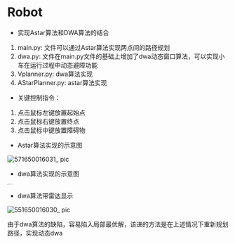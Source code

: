 # Robot
- 实现Astar算法和DWA算法的结合
1. main.py: 文件可以通过Astar算法实现两点间的路径规划
2. dwa.py: 文件在main.py文件的基础上增加了dwa动态窗口算法，可以实现小车在运行过程中动态避障功能
3. Vplanner.py: dwa算法实现
4. AStarPlanner.py: astar算法实现

- 关键控制指令：
1. 点击鼠标左键放置起始点
2. 点击鼠标右键放置终点
3. 点击鼠标中键放置障碍物


- Astar算法实现的示意图

![571650016031_ pic](https://user-images.githubusercontent.com/85838942/163850711-3e2e84cd-3db7-45d9-9d0d-265adc01f635.jpg)


- dwa算法实现的示意图
<img src="https://user-images.githubusercontent.com/85838942/163850489-1254575b-d0e3-4c39-a9c6-983b36ad43d3.jpg" alt="541650010292_ pic" style="zoom:10%;" />

- dwa算法带雷达显示

![551650016030_ pic](https://user-images.githubusercontent.com/85838942/163851756-2192d93f-a3ff-49cb-9bc2-154c76d32d9c.jpg)




由于dwa算法的缺陷，容易陷入局部最优解，该进的方法是在上述情况下重新规划路径，实现动态dwa


